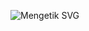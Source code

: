 ![Mengetik SVG](https://readme-typing-svg.herokuapp.com?color=%2336BCF7&lines=IT'S+A+Muhammad+Rizky+Abdillah)
